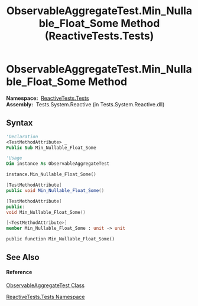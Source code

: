 ﻿---
title: ObservableAggregateTest.Min_Nullable_Float_Some Method  (ReactiveTests.Tests)
TOCTitle: Min_Nullable_Float_Some Method
ms:assetid: M:ReactiveTests.Tests.ObservableAggregateTest.Min_Nullable_Float_Some
ms:mtpsurl: https://msdn.microsoft.com/en-us/library/reactivetests.tests.observableaggregatetest.min_nullable_float_some(v=VS.103)
ms:contentKeyID: 36620771
ms.date: 06/28/2011
mtps_version: v=VS.103
f1_keywords:
- ReactiveTests.Tests.ObservableAggregateTest.Min_Nullable_Float_Some
dev_langs:
- CSharp
- JScript
- VB
- FSharp
- c++
---

# ObservableAggregateTest.Min\_Nullable\_Float\_Some Method

**Namespace:**  [ReactiveTests.Tests](hh289046\(v=vs.103\).md)  
**Assembly:**  Tests.System.Reactive (in Tests.System.Reactive.dll)

## Syntax

``` vb
'Declaration
<TestMethodAttribute> _
Public Sub Min_Nullable_Float_Some
```

``` vb
'Usage
Dim instance As ObservableAggregateTest

instance.Min_Nullable_Float_Some()
```

``` csharp
[TestMethodAttribute]
public void Min_Nullable_Float_Some()
```

``` c++
[TestMethodAttribute]
public:
void Min_Nullable_Float_Some()
```

``` fsharp
[<TestMethodAttribute>]
member Min_Nullable_Float_Some : unit -> unit 
```

``` jscript
public function Min_Nullable_Float_Some()
```

## See Also

#### Reference

[ObservableAggregateTest Class](hh314823\(v=vs.103\).md)

[ReactiveTests.Tests Namespace](hh289046\(v=vs.103\).md)

